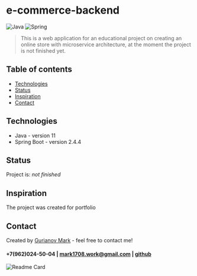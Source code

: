 # e-commerce-backend
![Java](https://img.shields.io/badge/-Java-0a0a0a?style=for-the-badge&logo=Java) ![Spring](https://img.shields.io/badge/-Spring-0a0a0a?style=for-the-badge&logo=Spring)
<br/>

>This is a web application for an educational project on creating an online store with microservice architecture, at the moment the project is not finished yet.

## Table of contents
* [Technologies](#technologies)
* [Status](#status)
* [Inspiration](#inspiration)
* [Contact](#contact)


## Technologies
* Java - version 11
* Spring Boot - version 2.4.4

## Status
Project is: _not finished_

## Inspiration
The project was created for portfolio

## Contact
Created by [Gurianov Mark](https://mark1708.github.io/) - feel free to contact me!
#### +7(962)024-50-04 | mark1708.work@gmail.com | [github](http://github.com/Mark1708)

![Readme Card](https://github-readme-stats.vercel.app/api/pin/?username=mark1708&repo=e-commerce-backend&theme=chartreuse-dark&show_icons=true)

